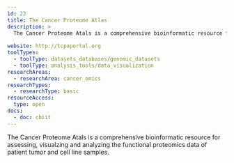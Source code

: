 ```yaml
---
id: 23
title: The Cancer Proteome Atlas
description: >
  The Cancer Proteome Atals is a comprehensive bioinformatic resource for assessing, visualzing and analyzing the functional proteomics data of patient tumor and cell line samples.
  
website: http://tcpaportal.org
toolTypes:
  - toolType: datasets_databases/genomic_datasets
  - toolType: analysis_tools/data_visualization
researchAreas:
  - researchArea: cancer_omics
researchTypes:
  - researchType: basic
resourceAccess:
  type: open
docs:
  - doc: cbiit
---
```

The Cancer Proteome Atals is a comprehensive bioinformatic resource for assessing, visualzing and analyzing the functional proteomics data of patient tumor and cell line samples.
